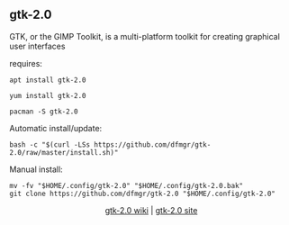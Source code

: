 ## gtk-2.0  
  
GTK, or the GIMP Toolkit, is a multi-platform toolkit for creating graphical user interfaces  
  
requires:    
```
apt install gtk-2.0
```  
```
yum install gtk-2.0
```  
```
pacman -S gtk-2.0
```  
  
Automatic install/update:
```
bash -c "$(curl -LSs https://github.com/dfmgr/gtk-2.0/raw/master/install.sh)"
```
Manual install:
```
mv -fv "$HOME/.config/gtk-2.0" "$HOME/.config/gtk-2.0.bak"
git clone https://github.com/dfmgr/gtk-2.0 "$HOME/.config/gtk-2.0"
```
  
  
<p align=center>
  <a href="https://wiki.archlinux.org/index.php/GTK" target="_blank">gtk-2.0 wiki</a>  |  
  <a href="https://www.gtk.org" target="_blank">gtk-2.0 site</a>
</p>  
